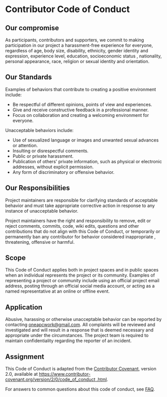 # Contributor Code of Conduct

## Our compromise

As participants, contributors and supporters, we commit to making participation in our project a harassment-free experience for everyone, regardless of age, body size, disability, ethnicity, gender identity and expression, experience level, education, socioeconomic status , nationality, personal appearance, race, religion or sexual identity and orientation.

## Our Standards

Examples of behaviors that contribute to creating a positive environment include:

- Be respectful of different opinions, points of view and experiences.
- Give and receive constructive feedback in a professional manner.
- Focus on collaboration and creating a welcoming environment for everyone.

Unacceptable behaviors include:

- Use of sexualized language or images and unwanted sexual advances or attention.
- Insulting or disrespectful comments.
- Public or private harassment.
- Publication of others' private information, such as physical or electronic addresses, without explicit permission.
- Any form of discriminatory or offensive behavior.

## Our Responsibilities

Project maintainers are responsible for clarifying standards of acceptable behavior and must take appropriate corrective action in response to any instance of unacceptable behavior.

Project maintainers have the right and responsibility to remove, edit or reject comments, commits, code, wiki edits, questions and other contributions that do not align with this Code of Conduct, or temporarily or permanently ban any contributor for behavior considered inappropriate , threatening, offensive or harmful.

## Scope

This Code of Conduct applies both in project spaces and in public spaces when an individual represents the project or its community. Examples of representing a project or community include using an official project email address, posting through an official social media account, or acting as a named representative at an online or offline event.

## Application

Abusive, harassing or otherwise unacceptable behavior can be reported by contacting [oneapcwork@gmail.com]. All complaints will be reviewed and investigated and will result in a response that is deemed necessary and appropriate under the circumstances. The project team is required to maintain confidentiality regarding the reporter of an incident.

## Assignment

This Code of Conduct is adapted from the [Contributor Covenant](https://www.contributor-covenant.org), version 2.0, available at [https://www.contributor-covenant.org/version/2/0/code_of_conduct .html](https://www.contributor-covenant.org/version/2/0/code_of_conduct.html).

For answers to common questions about this code of conduct, see [FAQ](https://www.contributor-covenant.org/faq).

[oneapcwork@gmail.com]: mailto:oneapcwork@gmail.com
